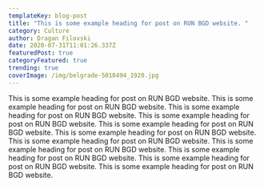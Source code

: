 ```yaml
---
templateKey: blog-post
title: "This is some example heading for post on RUN BGD website. "
category: Culture
author: Dragan Filovski
date: 2020-07-31T11:01:26.337Z
featuredPost: true
categoryFeatured: true
trending: true
coverImage: /img/belgrade-5010494_1920.jpg
---
```

This is some example heading for post on RUN BGD website. This is some example heading for post on RUN BGD website. This is some example heading for post on RUN BGD website. This is some example heading for post on RUN BGD website. This is some example heading for post on RUN BGD website. This is some example heading for post on RUN BGD website. This is some example heading for post on RUN BGD website. This is some example heading for post on RUN BGD website. This is some example heading for post on RUN BGD website. This is some example heading for post on RUN BGD website. This is some example heading for post on RUN BGD website.